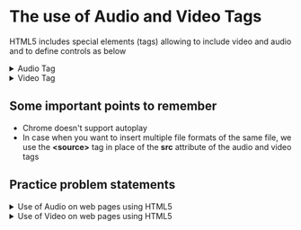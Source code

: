 # The use of Audio and Video Tags

HTML5 includes special elements (tags) allowing to include video and audio and to define controls as below

<details><summary>Audio Tag</summary>
<p>
  
**\<audio> -** The \<audio> tag allows you to embed/add audio files on Webpages
  - **Attributes of \<audio> Tag -**
  
  | Attribute | Values | Description |
  | --- | --- | --- |
  | autoplay | NA | autoplay on site load |
  | controls | NA | show audio controls |
  | loop | Value | start over again after end | 
  | muted | NA | specifies that the output be muted |
  | src | URL | URL of audio file to use |
     
<p>
</details>
<details><summary>Video Tag</summary>
<p>  
    
**\<video> -** The \<video> tag is used to embed video into your web page
  - **Attributes of \<audio> Tag -**
  
  | Attribute | Values | Description |
  | --- | --- | --- |
  | src | URL | URL of video file to embed |
  | autoplay | NA | autoplay on site load |
  | controls | NA | show video controls |
  | height | pixels | sets the height of the embed |
  | width  | pixels | sets the width of the embed |
  | loop | Value | start over again after end | 
  | muted | NA | specifies that the output be muted |
  | poster | URL | URL of the image to be set as the default cover image |
  | preload | auto, metadate, none | how to load the video when the webpage loads |
  
</p>    
</details>
  
## Some important points to remember
  
- Chrome doesn't support autoplay
- In case when you want to insert multiple file formats of the same file, we use the **\<source>** tag in place of the **src** attribute of the audio and video tags

## Practice problem statements
  
<details><summary>Use of Audio on web pages using HTML5</summary>
<p>

```diff
- Question - 
  
+ Create a webpage to set up an audio file with controls. The file should play on browser load and again as soon as it ends.
+ Create another webpage to set up multiple file formats for the same audio file. It should play automatically with controls. Browser must display the appropriate message when a specific file isn't supported.
```
```html
<!DOCTYPE html>
<html>
    <head>
        <title>Inserting Audio</title>
    </head>
    <body>
        <h1>Inserting Single Audio Source</h1>
        <audio controls autoplay loop src="\\C:\Users\Admin\Documents\test\stay.mp3">
            Not Supported
        </audio>
    </body>
</html>
```
```html
<!DOCTYPE html>
<html>
    <head>
        <title>Inserting Audio</title>
    </head>
    <body>
        <h1>Inserting Multiple Audio Source</h1>
        <audio controls autoplay>
            <source src="\\C:\Users\Admin\Documents\test\stay.mp3">
            <source src="\\C:\Users\Admin\Documents\test\stay.ogg">
            Not Supported
        </audio>
    </body>
</html>
```
  
</p>
</details>
<details><summary>Use of Video on web pages using HTML5</summary>
<p>

```diff
- Question - 
  
+ Create a webpage to display a video file on a web page and plays automatically with controls. It's dimensions should be 150*150 px.
+ Create another webpage to set up multiple file formats for the same video file. It should play automatically with controls. Dimensions should be 100*100 px. Browser must display the appropriate message when a specific file isn't supported.
```
```html
<!DOCTYPE html>
<html>
    <head>
        <title>Inserting Video</title>
    </head>
    <body>
        <h1>Inserting Single Video Source</h1>
        <video height="150" width="150" controls autoplay src="\\C:\Users\Admin\Documents\test\stay.mp4">
            Not Supported
        </video>
    </body>
</html>
```
```html
<!DOCTYPE html>
<html>
    <head>
        <title>Inserting Video</title>
    </head>
    <body>
        <h1>Inserting Multiple Video Source</h1>
        <video height="100" width="100" controls autoplay>
            <source src="\\C:\Users\Admin\Documents\test\stay.mp4">
            <source src="\\C:\Users\Admin\Documents\test\stay.ogg">
            Not Supported
        </video>
    </body>
</html>
```
  
</p>
</details>  
